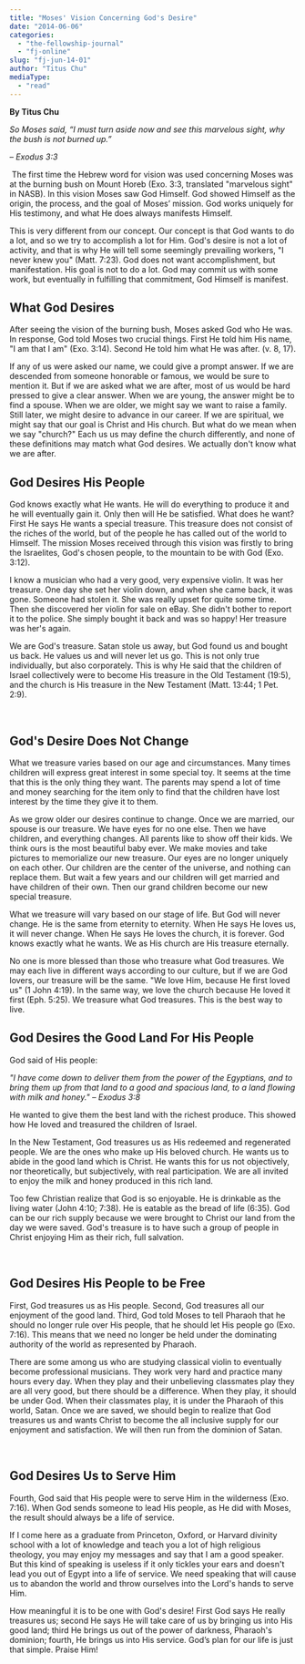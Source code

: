 ```yaml
---
title: "Moses' Vision Concerning God's Desire"
date: "2014-06-06"
categories: 
  - "the-fellowship-journal"
  - "fj-online"
slug: "fj-jun-14-01"
author: "Titus Chu"
mediaType: 
  - "read"
---
```


**By Titus Chu**

_So Moses said, “I must turn aside now and see this marvelous sight, why the bush is not burned up.”_

_– Exodus 3:3_

 The first time the Hebrew word for vision was used concerning Moses was at the burning bush on Mount Horeb (Exo. 3:3, translated "marvelous sight" in NASB). In this vision Moses saw God Himself. God showed Himself as the origin, the process, and the goal of Moses’ mission. God works uniquely for His testimony, and what He does always manifests Himself.

This is very different from our concept. Our concept is that God wants to do a lot, and so we try to accomplish a lot for Him. God's desire is not a lot of activity, and that is why He will tell some seemingly prevailing workers, "I never knew you" (Matt. 7:23). God does not want accomplishment, but manifestation. His goal is not to do a lot. God may commit us with some work, but eventually in fulfilling that commitment, God Himself is manifest.

## **What God Desires**

After seeing the vision of the burning bush, Moses asked God who He was. In response, God told Moses two crucial things. First He told him His name, "I am that I am" (Exo. 3:14). Second He told him what He was after. (v. 8, 17).

If any of us were asked our name, we could give a prompt answer. If we are descended from someone honorable or famous, we would be sure to mention it. But if we are asked what we are after, most of us would be hard pressed to give a clear answer. When we are young, the answer might be to find a spouse. When we are older, we might say we want to raise a family. Still later, we might desire to advance in our career. If we are spiritual, we might say that our goal is Christ and His church. But what do we mean when we say "church?" Each us us may define the church differently, and none of these definitions may match what God desires. We actually don't know what we are after.

## **God Desires His People**

God knows exactly what He wants. He will do everything to produce it and he will eventually gain it. Only then will He be satisfied. What does he want? First He says He wants a special treasure. This treasure does not consist of the riches of the world, but of the people he has called out of the world to Himself. The mission Moses received through this vision was firstly to bring the Israelites, God's chosen people, to the mountain to be with God (Exo. 3:12).

I know a musician who had a very good, very expensive violin. It was her treasure. One day she set her violin down, and when she came back, it was gone. Someone had stolen it. She was really upset for quite some time. Then she discovered her violin for sale on eBay. She didn't bother to report it to the police. She simply bought it back and was so happy! Her treasure was her's again.

We are God's treasure. Satan stole us away, but God found us and bought us back. He values us and will never let us go. This is not only true individually, but also corporately. This is why He said that the children of Israel collectively were to become His treasure in the Old Testament (19:5), and the church is His treasure in the New Testament (Matt. 13:44; 1 Pet. 2:9).

 

## **God's Desire Does Not Change**

What we treasure varies based on our age and circumstances. Many times children will express great interest in some special toy. It seems at the time that this is the only thing they want. The parents may spend a lot of time and money searching for the item only to find that the children have lost interest by the time they give it to them.

As we grow older our desires continue to change. Once we are married, our spouse is our treasure. We have eyes for no one else. Then we have children, and everything changes. All parents like to show off their kids. We think ours is the most beautiful baby ever. We make movies and take pictures to memorialize our new treasure. Our eyes are no longer uniquely on each other. Our children are the center of the universe, and nothing can replace them. But wait a few years and our children will get married and have children of their own. Then our grand children become our new special treasure.

What we treasure will vary based on our stage of life. But God will never change. He is the same from eternity to eternity. When He says He loves us, it will never change. When He says He loves the church, it is forever. God knows exactly what he wants. We as His church are His treasure eternally.

No one is more blessed than those who treasure what God treasures. We may each live in different ways according to our culture, but if we are God lovers, our treasure will be the same. "We love Him, because He first loved us" (1 John 4:19). In the same way, we love the church because He loved it first (Eph. 5:25). We treasure what God treasures. This is the best way to live.

## **God Desires the Good Land For His People**

God said of His people:

_"I have come down to deliver them from the power of the Egyptians, and to bring them up from that land to a good and spacious land, to a land flowing with milk and honey."_ _– Exodus 3:8_

He wanted to give them the best land with the richest produce. This showed how He loved and treasured the children of Israel.

In the New Testament, God treasures us as His redeemed and regenerated people. We are the ones who make up His beloved church. He wants us to abide in the good land which is Christ. He wants this for us not objectively, nor theoretically, but subjectively, with real participation. We are all invited to enjoy the milk and honey produced in this rich land.

Too few Christian realize that God is so enjoyable. He is drinkable as the living water (John 4:10; 7:38). He is eatable as the bread of life (6:35). God can be our rich supply because we were brought to Christ our land from the day we were saved. God's treasure is to have such a group of people in Christ enjoying Him as their rich, full salvation.

 

## **God Desires His People to be Free**

First, God treasures us as His people. Second, God treasures all our enjoyment of the good land. Third, God told Moses to tell Pharaoh that he should no longer rule over His people, that he should let His people go (Exo. 7:16). This means that we need no longer be held under the dominating authority of the world as represented by Pharaoh.

There are some among us who are studying classical violin to eventually become professional musicians. They work very hard and practice many hours every day. When they play and their unbelieving classmates play they are all very good, but there should be a difference. When they play, it should be under God. When their classmates play, it is under the Pharaoh of this world, Satan. Once we are saved, we should begin to realize that God treasures us and wants Christ to become the all inclusive supply for our enjoyment and satisfaction. We will then run from the dominion of Satan.

 

## **God Desires Us to Serve Him**

Fourth, God said that His people were to serve Him in the wilderness (Exo. 7:16). When God sends someone to lead His people, as He did with Moses, the result should always be a life of service.

If I come here as a graduate from Princeton, Oxford, or Harvard divinity school with a lot of knowledge and teach you a lot of high religious theology, you may enjoy my messages and say that I am a good speaker. But this kind of speaking is useless if it only tickles your ears and doesn't lead you out of Egypt into a life of service. We need speaking that will cause us to abandon the world and throw ourselves into the Lord's hands to serve Him.

How meaningful it is to be one with God's desire! First God says He really treasures us; second He says He will take care of us by bringing us into His good land; third He brings us out of the power of darkness, Pharaoh's dominion; fourth, He brings us into His service. God’s plan for our life is just that simple. Praise Him!
